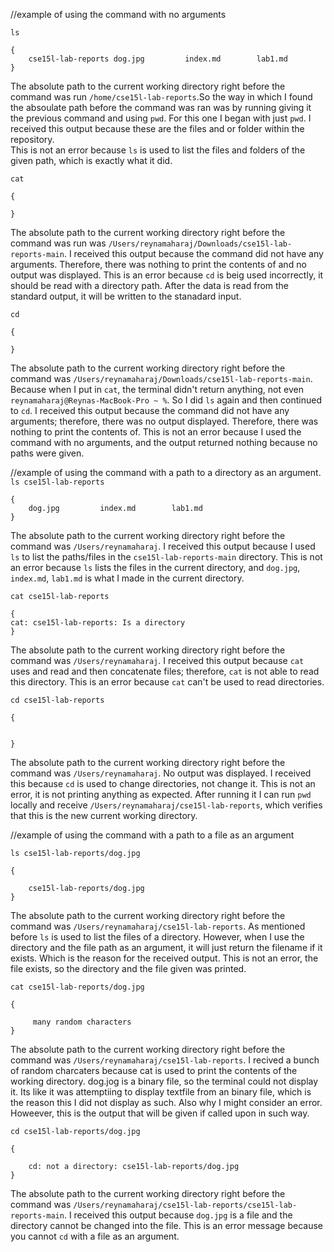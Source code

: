 //example of using the command with no arguments

`ls`
```
{
    cse15l-lab-reports dog.jpg         index.md        lab1.md
}
```
The absolute path to the current working directory right before the command was run 
`/home/cse15l-lab-reports`.So the way in which I found the absoulate path before the 
command was ran was by running giving it the previous command and using `pwd`.  For 
this one I began with just `pwd`. 
I received this output because  these are the files and or folder within the repository.  
This is not an error because `ls` is used to list the files and folders of the given path,
which is exactly what it did. 



`cat`
```
{
  
}
```
The absolute path to the current working directory right before the command was run
was `/Users/reynamaharaj/Downloads/cse15l-lab-reports-main`.
I received this output because the command did not have any arguments. Therefore, 
there was nothing to print the contents of and no output was displayed. 
This is an error because `cd` is beig used incorrectly, it should be read with a 
directory path. After the data is read from the standard output, it will be
written to the stanadard input. 




`cd`
```
{
  
}
```

The absolute path to the current working directory right before the command was 
`/Users/reynamaharaj/Downloads/cse15l-lab-reports-main`. Because when I put in 
`cat`, the terminal didn't return anything, not even 
`reynamaharaj@Reynas-MacBook-Pro ~ %`. So I did `ls` again and then continued 
to `cd`.
I received this output because the command did not have any arguments; therefore,
there was no output displayed.
Therefore, there was nothing to print the contents of. 
This is not an error because I used the command with no arguments, and the 
output returned nothing because no paths were given. 





//example of using the command with a path to a directory as an argument.
`ls cse15l-lab-reports`
```
{
    dog.jpg         index.md        lab1.md
}
```
The absolute path to the current working directory right before the command
was `/Users/reynamaharaj`. I received this output because I used `ls` to 
list the paths/files in the `cse15l-lab-reports-main` directory. 
This is not an error because `ls` lists the files in the current directory, 
and `dog.jpg`, `index.md`, `lab1.md` is what I made in the current directory. 



`cat cse15l-lab-reports`
```
{
cat: cse15l-lab-reports: Is a directory
}
```

The absolute path to the current working directory right before the command
was `/Users/reynamaharaj`. 
I received this output because `cat` uses and read and then concatenate files;
therefore, `cat` is not able to read this directory.
This is an error because `cat` can't be used to read directories. 


`cd cse15l-lab-reports`
```
{


}
```
The absolute path to the current working directory right before the command was
`/Users/reynamaharaj`. 
No output was displayed. I received this because `cd` is used to change
directories, not change it. This is not an error, it is not printing anything 
as expected. After running it I can run `pwd` locally and receive 
`/Users/reynamaharaj/cse15l-lab-reports`,
which verifies that this is the new current working directory.




//example of using the command with a path to a file as an argument

`ls cse15l-lab-reports/dog.jpg`
```
{
            
    cse15l-lab-reports/dog.jpg
}
```
The absolute path to the current working directory right before the command
was `/Users/reynamaharaj/cse15l-lab-reports`. 
As mentioned before `ls` is used to list the files of a directory. However,
when I use the directory and the file path as an argument, it will just
return the filename if it exists. Which is the reason for the received output. 
This is not an error, the file exists, so the directory and the file given
was printed. 


`cat cse15l-lab-reports/dog.jpg`
```
{
   
     many random characters
}
```
The absolute path to the current working directory right before the command 
was `/Users/reynamaharaj/cse15l-lab-reports`. 
I recived a bunch of random charcaters because cat is used to print the 
contents of the working directory. dog.jog is a binary file, so the terminal 
could not display it. Its like it was attemptiing to display textfile from 
an binary file, which is the reason this I did not display as such. Also why
I might consider an error. Howeever, this is the output that will be given
if called upon in such way. 



`cd cse15l-lab-reports/dog.jpg`
```
{
    
    cd: not a directory: cse15l-lab-reports/dog.jpg
}
```

The absolute path to the current working directory right before the command 
was `/Users/reynamaharaj/cse15l-lab-reports/cse15l-lab-reports-main`. 
I received this output because `dog.jpg` is a file and the directory 
cannot be changed into the file. 
This is an error message because you cannot `cd` with a file as an argument. 
